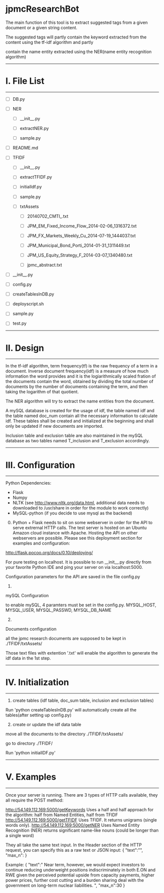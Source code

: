 jpmcResearchBot
===============

The main function of this tool is to extract suggested tags from a given document or a given string content.

The suggested tags will partly contain the keyword extracted from the content using the tf-idf algorithm and partly 

contain the name entity extracted using the NER(name entity recognition algorithm)

----------

# I. File List

----------

- [ ] DB.py

- [ ] NER

  - [ ] \_\_init\_\_.py

  - [ ] extractNER.py

  - [ ] sample.py

- [ ]  README.md

- [ ] TFIDF

  - [ ] \_\_init\_\_.py

  - [ ] extractTFIDF.py

  - [ ] initialIdf.py

  - [ ] sample.py

  - [ ] txtAssets

    - [ ] 20140702\_CMTI\_.txt

    - [ ] JPM\_EM\_Fixed\_Income\_Flow\_2014-02-06\_1316372.txt

    - [ ] JPM\_FX\_Markets\_Weekly\_Cu\_2014-07-19\_1444037.txt

    - [ ] JPM\_Municipal\_Bond\_Porti\_2014-01-31\_1311449.txt

    - [ ] JPM\_US\_Equity\_Strategy\_F\_2014-03-07\_1340480.txt

    - [ ] jpmc\_abstract.txt

- [ ] \_\_init\_\_.py

- [ ] config.py

- [ ] createTablesInDB.py

- [ ] deployscript.sh

- [ ] sample.py

- [ ] test.py

----------

# II. Design

----------

In the tf-idf algorithm, term frequency(tf) is the raw frequency of a term in a document. Inverse document frequency(idf) is a measure of how much information the word provides and it is the logiarithmically scaled fration of the documents contain the word, obtained by dividing the total number of documents by the number of documents containing the term, and then taking the logarithm of that quotient.

The NER algorithm will try to extract the name entities from the document. 

A mySQL database is created for the usage of idf, the table named idf and the table named doc\_num contain all the necessary information to calculate idf. These tables shall be created and initialized at the beginning and shall only be updated if new documents are imported.

Inclusion table and exclusion table are also maintained in the mySQL database as two tables named T\_inclusion and T\_exclusion accordingly.

-----------

# III. Configuration

-----------
Python Dependencies:
- Flask
- Numpy
- NLTK (see http://www.nltk.org/data.html, additional data needs to downloaded to /usr/share in order for the module to work correctly)
- MySQL-python (if you decide to use mysql as the backend)

0) Python + Flask needs to sit on some webserver in order for the API to serve extrernal HTTP calls. The test server is hosted on an Ubuntu Amazon cloud instance with Apache. Hosting the API on other webservers are possible. Please see this deployment section for examples and configuration:

http://flask.pocoo.org/docs/0.10/deploying/

For pure testing on localhost. It is possible to run \_\_init\_\_.py directly from your favorite Python IDE and ping your server on via localhost:5000.

Configuration parameters for the API are saved in the file config.py

1)

mySQL Configuration

  to enable mySQL, 4 paramters must be set in the config.py. MYSQL_HOST, MYSQL_USER, MYSQL_PASSWD, MYSQL_DB_NAME

2)

Documents configuration

  all the jpmc research documents are supposed to be kept in ./TFIDF/txtAssets/ 

  Those text files with extention '.txt' will enable the algorithm to generate the idf data in the 1st step.

-----------

# IV. Initialization

-----------

1) create tables (idf table, doc\_sum table, inclusion and exclusion tables)

  Run 'python createTablesInDB.py' will automatically create all the tables(after setting up config.py)

2) create or update the idf data table

  move all the documents to the directory ./TFIDF/txtAssets/

  go to directory ./TFIDF/

  Run 'python initialIDF.py' 
  
-----------

# V. Examples

-----------
Once your server is running. There are 3 types of HTTP calls available, they all require the POST method:

http://54.149.112.169:5000/getKeywords
  Uses a half and half approach for the algorithm: half from Named Entities, half from TFIDF
http://54.149.112.169:5000/getTFIDF
  Uses TFIDF. It returns unigrams (single words only).
http://54.149.112.169:5000/getNER
  Uses Named Entity Recognition (NER) returns significant name-like nouns (could be longer than a single word)
  
They all take the same text input. In the Header section of the HTTP request, you can specify this as a raw text or JSON input:
{
	"text":"<some text>",
	"max_n":<maximum keywords returned> 
}

Example:
{
	"text":" Near term, however, we would expect investors to continue reducing underweight positions indiscriminately in both E.ON and RWE given the perceived potential upside from capacity payments, higher power prices, further cost cutting and a burden sharing deal with the government on long-term nuclear liabilities. ",
	"max_n":30
}




